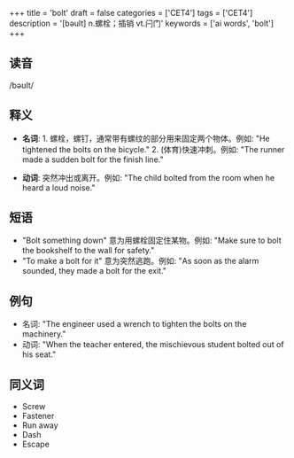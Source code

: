 +++
title = 'bolt'
draft = false
categories = ['CET4']
tags = ['CET4']
description = '[bəult] n.螺栓；插销 vt.闩门'
keywords = ['ai words', 'bolt']
+++

## 读音
/bəʊlt/

## 释义
- **名词**: 1. 螺栓，螺钉，通常带有螺纹的部分用来固定两个物体。例如: "He tightened the bolts on the bicycle."
   2. (体育)快速冲刺。例如: "The runner made a sudden bolt for the finish line."

- **动词**: 突然冲出或离开。例如: "The child bolted from the room when he heard a loud noise."

## 短语
- "Bolt something down" 意为用螺栓固定住某物。例如: "Make sure to bolt the bookshelf to the wall for safety."
- "To make a bolt for it" 意为突然逃跑。例如: "As soon as the alarm sounded, they made a bolt for the exit."

## 例句
- 名词: "The engineer used a wrench to tighten the bolts on the machinery."
- 动词: "When the teacher entered, the mischievous student bolted out of his seat."

## 同义词
- Screw
- Fastener
- Run away
- Dash
- Escape

